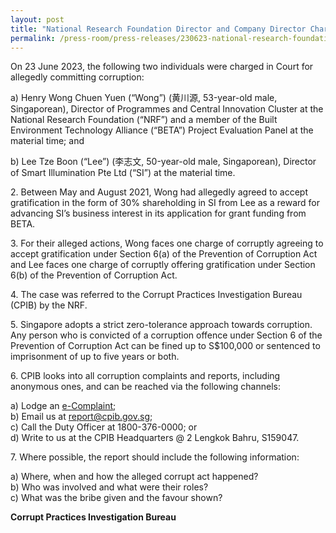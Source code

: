 ```yaml
---
layout: post
title: "National Research Foundation Director and Company Director Charged for Alleged Corruption"
permalink: /press-room/press-releases/230623-national-research-foundation/
---
```

On 23 June 2023, the following two individuals were charged in Court for allegedly committing corruption:

a) Henry Wong Chuen Yuen (“Wong”) (黄川源, 53-year-old male, Singaporean), Director of Programmes and Central Innovation Cluster at the National Research Foundation (“NRF”) and a member of the Built Environment Technology Alliance (“BETA”) Project Evaluation Panel at the material time; and

b) Lee Tze Boon (“Lee”) (李志文, 50-year-old male, Singaporean), Director of Smart Illumination Pte Ltd (“SI”) at the material time.

2\. Between May and August 2021, Wong had allegedly agreed to accept gratification in the form of 30% shareholding in SI from Lee as a reward for advancing SI’s business interest in its application for grant funding from BETA.

3\. For their alleged actions, Wong faces one charge of corruptly agreeing to accept gratification under Section 6(a) of the Prevention of Corruption Act and Lee faces one charge of corruptly offering gratification under Section 6(b) of the Prevention of Corruption Act.

4\. The case was referred to the Corrupt Practices Investigation Bureau (CPIB) by the NRF.

5\. Singapore adopts a strict zero-tolerance approach towards corruption. Any person who is convicted of a corruption offence under Section 6 of the Prevention of Corruption Act can be fined up to S$100,000 or sentenced to imprisonment of up to five years or both.

6\. CPIB looks into all corruption complaints and reports, including anonymous ones, and can be reached via the following channels:

a) Lodge an [e-Complaint](/e-services/e-complaint-for-corrupt-conduct);<br>
b) Email us at <a class="spamspan" href="mailto:report@cpib.gov.sg">report@cpib.gov.sg</a>;<br />
c) Call the Duty Officer at 1800-376-0000; or<br />
d) Write to us at the CPIB Headquarters @ 2 Lengkok Bahru, S159047.

7\. Where possible, the report should include the following information:

a) Where, when and how the alleged corrupt act happened?<br />
b) Who was involved and what were their roles?<br />
c) What was the bribe given and the favour shown?

**Corrupt Practices Investigation Bureau**
